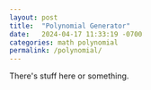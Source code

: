 ```yaml
---
layout: post
title:  "Polynomial Generator"
date:   2024-04-17 11:33:19 -0700
categories: math polynomial
permalink: /polynomial/
---
```

There's stuff here or something.
